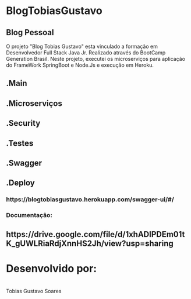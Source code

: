 # BlogTobiasGustavo
<h2>
Blog Pessoal
</h2>
  O projeto "Blog Tobias Gustavo" esta vinculado a formação em Desenvolvedor Full Stack Java Jr. Realizado através do BootCamp Generation Brasil.
  Neste projeto, executei os microserviços para aplicação do FrameWork SpringBoot e Node.Js e execução em Heroku.
  <h2>
  .Main
  <h2>
  .Microserviços
  <h2>
  .Security
  <h2>
  .Testes
  <h2>
  .Swagger
  <h2>
  .Deploy
  </h2>
<h3>
https://blogtobiasgustavo.herokuapp.com/swagger-ui/#/
</h3>
<h3>
Documentação:<h2>
https://drive.google.com/file/d/1xhADIPDEm01tK_gUWLRiaRdjXnnHS2Jh/view?usp=sharing
</h3>
<h1>
  Desenvolvido por: 
</h1>
<br>
		Tobias Gustavo Soares 
